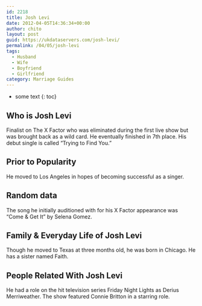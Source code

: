 ```yaml
---
id: 2218
title: Josh Levi
date: 2012-04-05T14:36:34+00:00
author: chito
layout: post
guid: https://ukdataservers.com/josh-levi/
permalink: /04/05/josh-levi
tags:
  - Husband
  - Wife
  - Boyfriend
  - Girlfriend
category: Marriage Guides
---
```


* some text
{: toc}
          
          
## Who is  Josh Levi
                  
                  
                  
Finalist on The X Factor who was eliminated during the first live show but was brought back as a wild card. He eventually finished in 7th place. His debut single is called &#8220;Trying to Find You.&#8221; 
                  
                
                
                
## Prior to Popularity 
                  
                  
                  
He moved to Los Angeles in hopes of becoming successful as a singer. 
                  
                
                
                
## Random data 
                  
                  
                  
The song he initially auditioned with for his X Factor appearance was &#8220;Come & Get It&#8221; by Selena Gomez.  
                  
                
                
                
## Family & Everyday Life of Josh Levi
                  
                  
                  
Though he moved to Texas at three months old, he was born in Chicago. He has a sister named Faith. 
                  
                
                
                
## People Related With  Josh Levi
                  
                  
                  
He had a role on the hit television series Friday Night Lights as Derius Merriweather. The show featured Connie Britton in a starring role.  
                  
                
              
            
          
          
          
    
    
  

